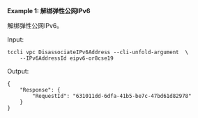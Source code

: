 **Example 1: 解绑弹性公网IPv6**

解绑弹性公网IPv6。

Input: 

```
tccli vpc DisassociateIPv6Address --cli-unfold-argument  \
    --IPv6AddressId eipv6-or8cse19
```

Output: 
```
{
    "Response": {
        "RequestId": "631011dd-6dfa-41b5-be7c-47bd61d82978"
    }
}
```

